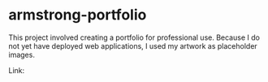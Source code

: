 # armstrong-portfolio

This project involved creating a portfolio for professional use. Because I do not yet have deployed web applications, I used my artwork as placeholder images.

Link: